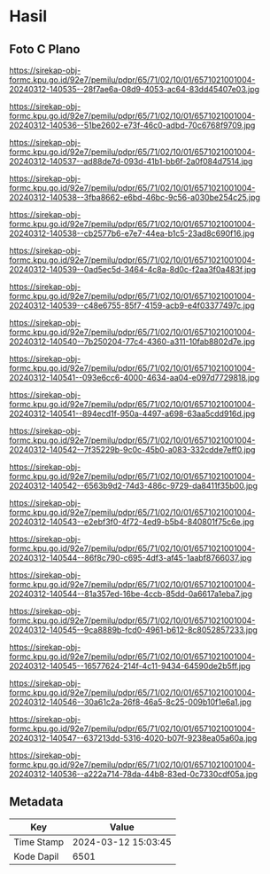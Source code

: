 # Hasil

## Foto C Plano

https://sirekap-obj-formc.kpu.go.id/92e7/pemilu/pdpr/65/71/02/10/01/6571021001004-20240312-140535--28f7ae6a-08d9-4053-ac64-83dd45407e03.jpg

https://sirekap-obj-formc.kpu.go.id/92e7/pemilu/pdpr/65/71/02/10/01/6571021001004-20240312-140536--51be2602-e73f-46c0-adbd-70c6768f9709.jpg

https://sirekap-obj-formc.kpu.go.id/92e7/pemilu/pdpr/65/71/02/10/01/6571021001004-20240312-140537--ad88de7d-093d-41b1-bb6f-2a0f084d7514.jpg

https://sirekap-obj-formc.kpu.go.id/92e7/pemilu/pdpr/65/71/02/10/01/6571021001004-20240312-140538--3fba8662-e6bd-46bc-9c56-a030be254c25.jpg

https://sirekap-obj-formc.kpu.go.id/92e7/pemilu/pdpr/65/71/02/10/01/6571021001004-20240312-140538--cb2577b6-e7e7-44ea-b1c5-23ad8c690f16.jpg

https://sirekap-obj-formc.kpu.go.id/92e7/pemilu/pdpr/65/71/02/10/01/6571021001004-20240312-140539--0ad5ec5d-3464-4c8a-8d0c-f2aa3f0a483f.jpg

https://sirekap-obj-formc.kpu.go.id/92e7/pemilu/pdpr/65/71/02/10/01/6571021001004-20240312-140539--c48e6755-85f7-4159-acb9-e4f03377497c.jpg

https://sirekap-obj-formc.kpu.go.id/92e7/pemilu/pdpr/65/71/02/10/01/6571021001004-20240312-140540--7b250204-77c4-4360-a311-10fab8802d7e.jpg

https://sirekap-obj-formc.kpu.go.id/92e7/pemilu/pdpr/65/71/02/10/01/6571021001004-20240312-140541--093e6cc6-4000-4634-aa04-e097d7729818.jpg

https://sirekap-obj-formc.kpu.go.id/92e7/pemilu/pdpr/65/71/02/10/01/6571021001004-20240312-140541--894ecd1f-950a-4497-a698-63aa5cdd916d.jpg

https://sirekap-obj-formc.kpu.go.id/92e7/pemilu/pdpr/65/71/02/10/01/6571021001004-20240312-140542--7f35229b-9c0c-45b0-a083-332cdde7eff0.jpg

https://sirekap-obj-formc.kpu.go.id/92e7/pemilu/pdpr/65/71/02/10/01/6571021001004-20240312-140542--6563b9d2-74d3-486c-9729-da8411f35b00.jpg

https://sirekap-obj-formc.kpu.go.id/92e7/pemilu/pdpr/65/71/02/10/01/6571021001004-20240312-140543--e2ebf3f0-4f72-4ed9-b5b4-840801f75c6e.jpg

https://sirekap-obj-formc.kpu.go.id/92e7/pemilu/pdpr/65/71/02/10/01/6571021001004-20240312-140544--86f8c790-c695-4df3-af45-1aabf8766037.jpg

https://sirekap-obj-formc.kpu.go.id/92e7/pemilu/pdpr/65/71/02/10/01/6571021001004-20240312-140544--81a357ed-16be-4ccb-85dd-0a6617a1eba7.jpg

https://sirekap-obj-formc.kpu.go.id/92e7/pemilu/pdpr/65/71/02/10/01/6571021001004-20240312-140545--9ca8889b-fcd0-4961-b612-8c8052857233.jpg

https://sirekap-obj-formc.kpu.go.id/92e7/pemilu/pdpr/65/71/02/10/01/6571021001004-20240312-140545--16577624-214f-4c11-9434-64590de2b5ff.jpg

https://sirekap-obj-formc.kpu.go.id/92e7/pemilu/pdpr/65/71/02/10/01/6571021001004-20240312-140546--30a61c2a-26f8-46a5-8c25-009b10f1e6a1.jpg

https://sirekap-obj-formc.kpu.go.id/92e7/pemilu/pdpr/65/71/02/10/01/6571021001004-20240312-140547--637213dd-5316-4020-b07f-9238ea05a60a.jpg

https://sirekap-obj-formc.kpu.go.id/92e7/pemilu/pdpr/65/71/02/10/01/6571021001004-20240312-140536--a222a714-78da-44b8-83ed-0c7330cdf05a.jpg


## Metadata

| Key        | Value               |
| ---------- | ------------------- |
| Time Stamp | 2024-03-12 15:03:45 |
| Kode Dapil | 6501                |



